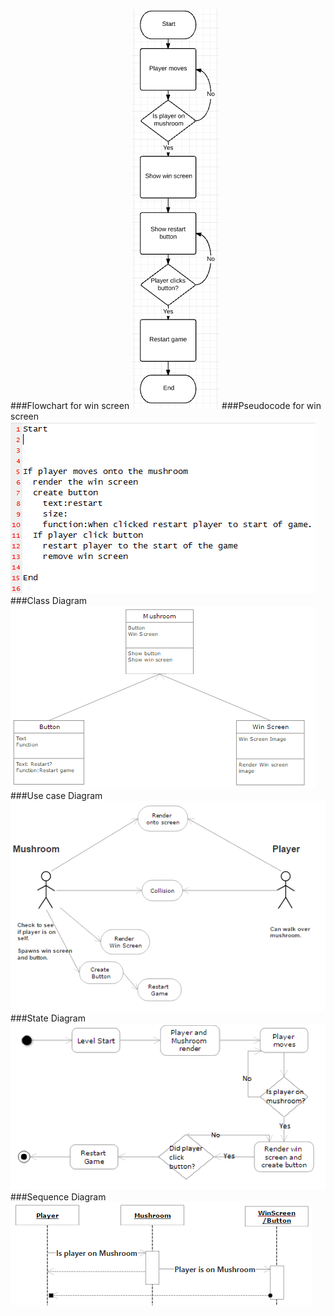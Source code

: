 


###Flowchart for win screen
![alt tag](https://github.com/TheHarlander/comp110-worksheets/blob/master/WorkSheet%206/Flowchar.png)
###Pseudocode for win screen
![alt tag](https://github.com/TheHarlander/comp110-worksheets/blob/master/WorkSheet%206/Pseudocode.png)
###Class Diagram
![alt tag](https://github.com/TheHarlander/comp110-worksheets/blob/master/WorkSheet%206/ClassDiagram.png)
###Use case Diagram
![alt tag](https://github.com/TheHarlander/comp110-worksheets/blob/master/WorkSheet%206/UseCaseDiagram.png)
###State Diagram
![alt tag](https://github.com/TheHarlander/comp110-worksheets/blob/master/WorkSheet%206/State.png)
###Sequence Diagram
![alt tag](https://github.com/TheHarlander/comp110-worksheets/blob/master/WorkSheet%206/Sequence.png)
